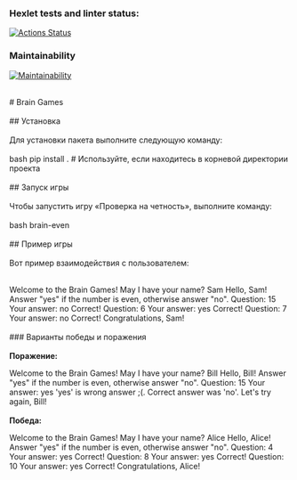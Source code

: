 ### Hexlet tests and linter status:
[![Actions Status](https://github.com/ukupnique/python-project-49/actions/workflows/hexlet-check.yml/badge.svg)](https://github.com/ukupnique/python-project-49/actions)

### Maintainability 
[![Maintainability](https://api.codeclimate.com/v1/badges/3bb09de06a71a4c624af/maintainability)](https://codeclimate.com/github/ukupnique/python-project-49/maintainability)

<br># Brain Games<br><br>## Установка<br><br>Для установки пакета выполните следующую команду:<br><br>
bash
pip install . # Используйте, если находитесь в корневой директории проекта
<br><br>## Запуск игры<br><br>Чтобы запустить игру «Проверка на четность», выполните команду:<br><br>
bash
brain-even
<br><br>## Пример игры<br><br>Вот пример взаимодействия с пользователем:<br><br>

Welcome to the Brain Games!
May I have your name? Sam
Hello, Sam!
Answer "yes" if the number is even, otherwise answer "no".
Question: 15
Your answer: no
Correct!
Question: 6
Your answer: yes
Correct!
Question: 7
Your answer: no
Correct!
Congratulations, Sam!
<br><br>### Варианты победы и поражения<br><br><strong>Поражение:</strong><br>

Welcome to the Brain Games!
May I have your name? Bill
Hello, Bill!
Answer "yes" if the number is even, otherwise answer "no".
Question: 15
Your answer: yes
'yes' is wrong answer ;(. Correct answer was 'no'.
Let's try again, Bill!
<br><br><strong>Победа:</strong><br>

Welcome to the Brain Games!
May I have your name? Alice
Hello, Alice!
Answer "yes" if the number is even, otherwise answer "no".
Question: 4
Your answer: yes
Correct!
Question: 8
Your answer: yes
Correct!
Question: 10
Your answer: yes
Correct!
Congratulations, Alice!
<br>
